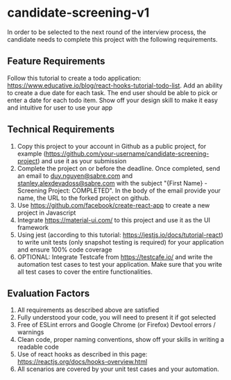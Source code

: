 # candidate-screening-v1

In order to be selected to the next round of the interview process, the candidate needs to complete
this project with the following requirements.


## Feature Requirements
Follow this tutorial to create a todo application: https://www.educative.io/blog/react-hooks-tutorial-todo-list.
Add an ability to create a due date for each task. The end user should be able to pick or enter
a date for each todo item. Show off your design skill to make it easy and intuitive for user to use your app



## Technical Requirements
1. Copy this project to your account in Github as a public project,
for example (https://github.com/your-username/candidate-screening-project)
and use it as your submission
1. Complete the project on or before the deadline. Once completed,
send an email to [duy.nguyen@sabre.com](duy.nguyen@sabre.com) and [stanley.alexdevadoss@sabre.com](stanley.alexdevadoss@sabre.com)
with the subject "{First Name} - Screening Project: COMPLETED". In the body of the email provide your name, the URL to the forked project
on github.
1. Use https://github.com/facebook/create-react-app to create a new project in Javascript
1. Integrate https://material-ui.com/ to this project and use it as the UI framework
1. Using jest (according to this tutorial: https://jestjs.io/docs/tutorial-react) to write unit tests (only snapshot
testing is required) for your application and ensure 100% code coverage
1. OPTIONAL: Integrate Testcafe from https://testcafe.io/ and write the automation test cases to test
your application. Make sure that you write all test cases to cover the entire functionalities.



## Evaluation Factors
1. All requirements as described above are satisfied
1. Fully understood your code, you will need to present it if got selected
1. Free of ESLint errors and Google Chrome (or Firefox) Devtool errors / warnings
1. Clean code, proper naming conventions, show off your skills in writing a readable code
1. Use of react hooks as described in this page: https://reactjs.org/docs/hooks-overview.html
1. All scenarios are covered by your unit test cases and your automation.
